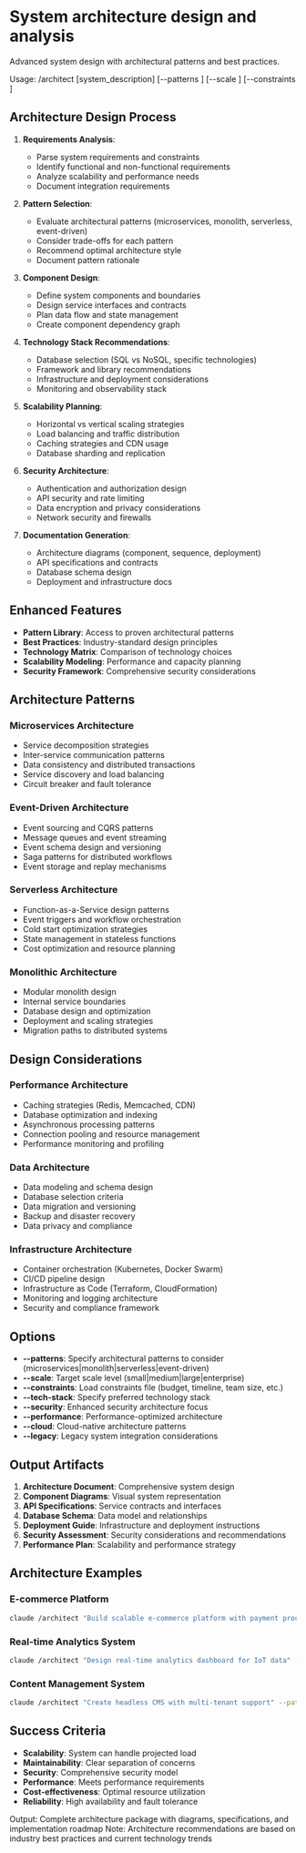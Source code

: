 # System architecture design and analysis

Advanced system design with architectural patterns and best practices.

Usage: /architect [system_description] [--patterns <list>] [--scale <level>] [--constraints <file>]

## Architecture Design Process

1. **Requirements Analysis**:
   - Parse system requirements and constraints
   - Identify functional and non-functional requirements
   - Analyze scalability and performance needs
   - Document integration requirements

2. **Pattern Selection**:
   - Evaluate architectural patterns (microservices, monolith, serverless, event-driven)
   - Consider trade-offs for each pattern
   - Recommend optimal architecture style
   - Document pattern rationale

3. **Component Design**:
   - Define system components and boundaries
   - Design service interfaces and contracts
   - Plan data flow and state management
   - Create component dependency graph

4. **Technology Stack Recommendations**:
   - Database selection (SQL vs NoSQL, specific technologies)
   - Framework and library recommendations
   - Infrastructure and deployment considerations
   - Monitoring and observability stack

5. **Scalability Planning**:
   - Horizontal vs vertical scaling strategies
   - Load balancing and traffic distribution
   - Caching strategies and CDN usage
   - Database sharding and replication

6. **Security Architecture**:
   - Authentication and authorization design
   - API security and rate limiting
   - Data encryption and privacy considerations
   - Network security and firewalls

7. **Documentation Generation**:
   - Architecture diagrams (component, sequence, deployment)
   - API specifications and contracts
   - Database schema design
   - Deployment and infrastructure docs

## Enhanced Features

- **Pattern Library**: Access to proven architectural patterns
- **Best Practices**: Industry-standard design principles
- **Technology Matrix**: Comparison of technology choices
- **Scalability Modeling**: Performance and capacity planning
- **Security Framework**: Comprehensive security considerations

## Architecture Patterns

### Microservices Architecture
- Service decomposition strategies
- Inter-service communication patterns
- Data consistency and distributed transactions
- Service discovery and load balancing
- Circuit breaker and fault tolerance

### Event-Driven Architecture
- Event sourcing and CQRS patterns
- Message queues and event streaming
- Event schema design and versioning
- Saga patterns for distributed workflows
- Event storage and replay mechanisms

### Serverless Architecture
- Function-as-a-Service design patterns
- Event triggers and workflow orchestration
- Cold start optimization strategies
- State management in stateless functions
- Cost optimization and resource planning

### Monolithic Architecture
- Modular monolith design
- Internal service boundaries
- Database design and optimization
- Deployment and scaling strategies
- Migration paths to distributed systems

## Design Considerations

### Performance Architecture
- Caching strategies (Redis, Memcached, CDN)
- Database optimization and indexing
- Asynchronous processing patterns
- Connection pooling and resource management
- Performance monitoring and profiling

### Data Architecture
- Data modeling and schema design
- Database selection criteria
- Data migration and versioning
- Backup and disaster recovery
- Data privacy and compliance

### Infrastructure Architecture
- Container orchestration (Kubernetes, Docker Swarm)
- CI/CD pipeline design
- Infrastructure as Code (Terraform, CloudFormation)
- Monitoring and logging architecture
- Security and compliance framework

## Options

- **--patterns**: Specify architectural patterns to consider (microservices|monolith|serverless|event-driven)
- **--scale**: Target scale level (small|medium|large|enterprise)
- **--constraints**: Load constraints file (budget, timeline, team size, etc.)
- **--tech-stack**: Specify preferred technology stack
- **--security**: Enhanced security architecture focus
- **--performance**: Performance-optimized architecture
- **--cloud**: Cloud-native architecture patterns
- **--legacy**: Legacy system integration considerations

## Output Artifacts

1. **Architecture Document**: Comprehensive system design
2. **Component Diagrams**: Visual system representation
3. **API Specifications**: Service contracts and interfaces
4. **Database Schema**: Data model and relationships
5. **Deployment Guide**: Infrastructure and deployment instructions
6. **Security Assessment**: Security considerations and recommendations
7. **Performance Plan**: Scalability and performance strategy

## Architecture Examples

### E-commerce Platform
```bash
claude /architect "Build scalable e-commerce platform with payment processing" --patterns microservices --scale large
```

### Real-time Analytics System
```bash
claude /architect "Design real-time analytics dashboard for IoT data" --patterns event-driven --performance
```

### Content Management System
```bash
claude /architect "Create headless CMS with multi-tenant support" --patterns monolith --cloud
```

## Success Criteria

- **Scalability**: System can handle projected load
- **Maintainability**: Clear separation of concerns
- **Security**: Comprehensive security model
- **Performance**: Meets performance requirements
- **Cost-effectiveness**: Optimal resource utilization
- **Reliability**: High availability and fault tolerance

Output: Complete architecture package with diagrams, specifications, and implementation roadmap
Note: Architecture recommendations are based on industry best practices and current technology trends